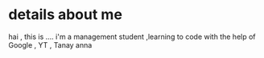 # details about me

hai , this is  ....
i'm a management student ,learning to code with the help of Google , YT , Tanay anna 
